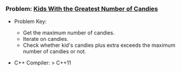 ### Problem: [Kids With the Greatest Number of Candies](https://leetcode.com/problems/kids-with-the-greatest-number-of-candies/)

- Problem Key:
  - Get the maximum number of candies.
  - Iterate on candies.
  - Check whether kid's candies plus extra exceeds the maximum number of candies or not.
    
- C++ Compiler: > C++11